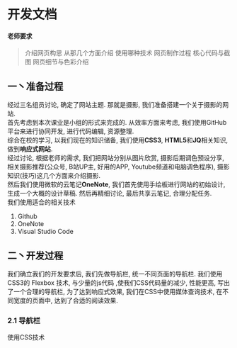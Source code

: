 # 开发文档
#### 老师要求
>介绍网页构思 从那几个方面介绍 使用哪种技术 网页制作过程 核心代码与截图 网页细节与色彩介绍

## 一丶准备过程
经过三名组员讨论, 确定了网站主题. 那就是摄影, 我们准备搭建一个关于摄影的网站.  
首先考虑到本次课业是小组的形式来完成的. 从效率方面来考虑, 我们使用GitHub平台来进行协同开发, 进行代码编辑, 资源整理.  
综合在校的学习, 以我们现在的知识储备, 我们使用**CSS3**, **HTML5**和**JQ**相关知识, 做到**响应式网站**.  
经过讨论, 根据老师的需求, 我们把网站分别从图片欣赏, 摄影后期调色预设分享, 相关摄影推荐(公众号, B站UP主, 好用的APP, Youtube频道和电脑调色程序), 摄影知识(技巧)这几个方面来介绍摄影.  
然后我们使用微软的云笔记**OneNote**, 我们首先使用手绘板进行网站的初始设计, 生成一个大概的设计草稿. 然后再精细讨论, 最后共享云笔记, 合理分配任务.  
我们使用适合的相关技术
1. Github
2. OneNote
3. Visual Studio Code
## 二丶开发过程
我们确立我们的开发要求后, 我们先做导航栏, 统一不同页面的导航栏. 我们使用CSS3的 Flexbox 技术, 与少量的js代码 ,使我们CSS代码量的减少, 性能更高, 写出了一个合理的导航栏, 为了达到响应式效果, 我们在CSS中使用媒体查询技术, 在不同宽度的页面中, 达到了合适的阅读效果.
### 2.1 导航栏
使用CSS技术


